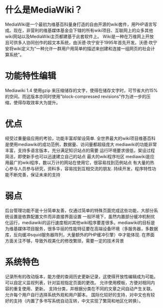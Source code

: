 # 什么是MediaWiki？

  MediaWiki是一个最初为维基百科量身打造的自由开源的wiki套件，用PHP语言写成。现在，非营利的维基媒体基金会下辖的所有wiki项目、互联网上的众多其他wiki网站以及MediaWiki主页都建基于此套软件上。
Wiki是一种在万维网上开放且可供多人协同创作的超文本系统，由沃德·坎宁安于1995年首先开发。沃德·坎宁安将wiki定义为“一种允许一群用户用简单的描述来创建和连接一组网页的社会计算系统”。

# 功能特性编辑
  Mediawiki 1.4 使用gzip 来压缩储存的文字，使得在储存文字时，可节省大约15%的空间。而这版本亦同时使用"block-compressed revisions"作为进一步的压缩，使得存取效率大为提升。

# 优点
  经受过重量级应用的考验，功能丰富却架设简单.
  全世界最大的wiki项目维基百科是使用mediawiki的成功范例，数据量、访问量都超级庞大
  mediawiki的功能非常丰富，支持多语言版本，充分满足知识站点的需要
  运行环境要求很低，架设过程简洁，即使新手也可以迅速建立自己的站点
  最大的wiki程序社区
  mediawiki是应用最广的wiki程序，数以万计的网站在使用它，很容易找到范例站点
  有大量的热心参与人员参与研究，资料多，容易找到互相交流的朋友.
  持续开发，程序特性功能不断完善，保证未来的支持
# 弱点
  后台管理功能不是十分简单友善，仅通过简单的特殊页面完成这些功能，大部分系统设置是依靠配置文件而非直接界面设置
  一般环境下，虽然内置部分缓冲机制优化运行，mediawiki的运行速度相对其他wiki程序要差很多。mediawiki的目标是为维基媒体项目服务，很多华丽的性能特征要在高端设备环境（多服务器，多数据库，反向缓冲squid服务器阵列，大量额外的PHP缓冲引擎）中才能体现.
  在界面方面关注不够，导致外观美化的修改繁琐，需要一定的技术背景

# 系统特色
  记录所有的改动版本，能方便的查阅历史更新记录，这使得开放性编辑成为可能。
  可以自定义监视列表，针对监视指定页面的更改。
  允许使用模板，方便对相同内容的重复使用、更新。
  支持分类，并根据分类在不同的文章之间自动产生关联。
  允许每个用户自行选择系统外观和用户脚本。
  国际化较好的支持，对中文也有较好的支持（内置了多书写系统自动互转，中文实现了繁简和地区化转换）。